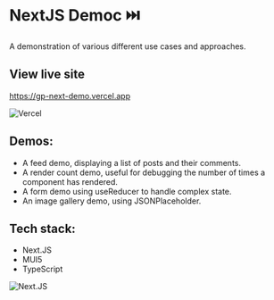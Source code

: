 # NextJS Democ ⏭️

A demonstration of various different use cases and approaches.

## View live site

https://gp-next-demo.vercel.app

![Vercel](https://therealsujitk-vercel-badge.vercel.app/?app=gp-next-demo-teamgotpop)

## Demos:

- A feed demo, displaying a list of posts and their comments.
- A render count demo, useful for debugging the number of times a component has rendered.
- A form demo using useReducer to handle complex state.
- An image gallery demo, using JSONPlaceholder.

## Tech stack:

- Next.JS
- MUI5
- TypeScript

![Next.JS](https://gp-next-demo.vercel.app/nextjs.jpeg)
